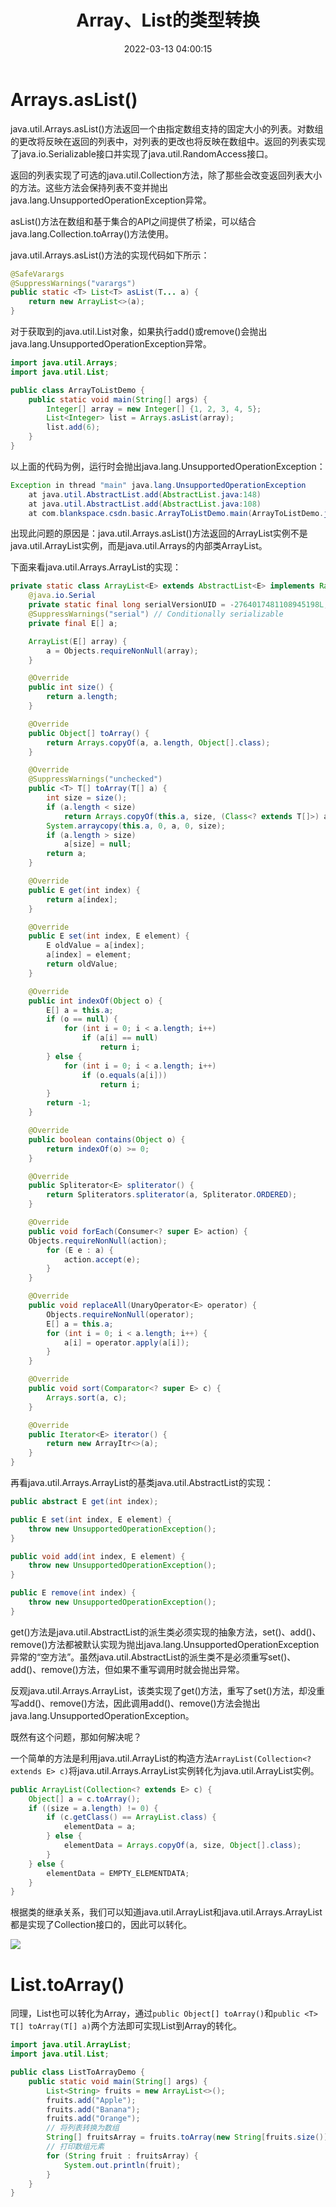 ﻿---
title: Array、List的类型转换
date: 2022-03-13 04:00:15
summary: 本文分享Array、List的类型转换，主要剖析Arrays.asList()与List.toArray()。
tags:
- Java
categories:
- Java
---

# Arrays.asList()

java.util.Arrays.asList()方法返回一个由指定数组支持的固定大小的列表。对数组的更改将反映在返回的列表中，对列表的更改也将反映在数组中。返回的列表实现了java.io.Serializable接口并实现了java.util.RandomAccess接口。

返回的列表实现了可选的java.util.Collection方法，除了那些会改变返回列表大小的方法。这些方法会保持列表不变并抛出java.lang.UnsupportedOperationException异常。

asList()方法在数组和基于集合的API之间提供了桥梁，可以结合java.lang.Collection.toArray()方法使用。

java.util.Arrays.asList()方法的实现代码如下所示：

```java
@SafeVarargs
@SuppressWarnings("varargs")
public static <T> List<T> asList(T... a) {
    return new ArrayList<>(a);
}
```

对于获取到的java.util.List对象，如果执行add()或remove()会抛出java.lang.UnsupportedOperationException异常。

```java
import java.util.Arrays;
import java.util.List;

public class ArrayToListDemo {
    public static void main(String[] args) {
        Integer[] array = new Integer[] {1, 2, 3, 4, 5};
        List<Integer> list = Arrays.asList(array);
        list.add(6);
    }
}
```

以上面的代码为例，运行时会抛出java.lang.UnsupportedOperationException：

```java
Exception in thread "main" java.lang.UnsupportedOperationException
    at java.util.AbstractList.add(AbstractList.java:148)
    at java.util.AbstractList.add(AbstractList.java:108)
    at com.blankspace.csdn.basic.ArrayToListDemo.main(ArrayToListDemo.java:10)
```

出现此问题的原因是：java.util.Arrays.asList()方法返回的ArrayList实例不是java.util.ArrayList实例，而是java.util.Arrays的内部类ArrayList。

下面来看java.util.Arrays.ArrayList的实现：

```java
private static class ArrayList<E> extends AbstractList<E> implements RandomAccess, java.io.Serializable {
    @java.io.Serial
    private static final long serialVersionUID = -2764017481108945198L;
    @SuppressWarnings("serial") // Conditionally serializable
    private final E[] a;

    ArrayList(E[] array) {
        a = Objects.requireNonNull(array);
    }

    @Override
    public int size() {
        return a.length;
    }

    @Override
    public Object[] toArray() {
        return Arrays.copyOf(a, a.length, Object[].class);
    }

    @Override
    @SuppressWarnings("unchecked")
    public <T> T[] toArray(T[] a) {
        int size = size();
        if (a.length < size)
            return Arrays.copyOf(this.a, size, (Class<? extends T[]>) a.getClass());
        System.arraycopy(this.a, 0, a, 0, size);
        if (a.length > size)
            a[size] = null;
        return a;
    }

    @Override
    public E get(int index) {
        return a[index];
    }

    @Override
    public E set(int index, E element) {
        E oldValue = a[index];
        a[index] = element;
        return oldValue;
    }

    @Override
    public int indexOf(Object o) {
        E[] a = this.a;
        if (o == null) {
            for (int i = 0; i < a.length; i++)
                if (a[i] == null)
                    return i;
        } else {
            for (int i = 0; i < a.length; i++)
                if (o.equals(a[i]))
                    return i;
        }
        return -1;
    }

    @Override
    public boolean contains(Object o) {
        return indexOf(o) >= 0;
    }

    @Override
    public Spliterator<E> spliterator() {
        return Spliterators.spliterator(a, Spliterator.ORDERED);
    }

    @Override
    public void forEach(Consumer<? super E> action) {
    Objects.requireNonNull(action);
        for (E e : a) {
            action.accept(e);
        }
    }

    @Override
    public void replaceAll(UnaryOperator<E> operator) {
        Objects.requireNonNull(operator);
        E[] a = this.a;
        for (int i = 0; i < a.length; i++) {
            a[i] = operator.apply(a[i]);
        }
    }

    @Override
    public void sort(Comparator<? super E> c) {
        Arrays.sort(a, c);
    }

    @Override
    public Iterator<E> iterator() {
        return new ArrayItr<>(a);
    }
}
```

再看java.util.Arrays.ArrayList的基类java.util.AbstractList的实现：

```java
public abstract E get(int index);

public E set(int index, E element) {
    throw new UnsupportedOperationException();
}

public void add(int index, E element) {
    throw new UnsupportedOperationException();
}

public E remove(int index) {
    throw new UnsupportedOperationException();
}
```

get()方法是java.util.AbstractList的派生类必须实现的抽象方法，set()、add()、remove()方法都被默认实现为抛出java.lang.UnsupportedOperationException异常的“空方法”。虽然java.util.AbstractList的派生类不是必须重写set()、add()、remove()方法，但如果不重写调用时就会抛出异常。

反观java.util.Arrays.ArrayList，该类实现了get()方法，重写了set()方法，却没重写add()、remove()方法，因此调用add()、remove()方法会抛出java.lang.UnsupportedOperationException。

既然有这个问题，那如何解决呢？

一个简单的方法是利用java.util.ArrayList的构造方法`ArrayList(Collection<? extends E> c)`将java.util.Arrays.ArrayList实例转化为java.util.ArrayList实例。

```java
public ArrayList(Collection<? extends E> c) {
    Object[] a = c.toArray();
    if ((size = a.length) != 0) {
        if (c.getClass() == ArrayList.class) {
            elementData = a;
        } else {
            elementData = Arrays.copyOf(a, size, Object[].class);
        }
    } else {
        elementData = EMPTY_ELEMENTDATA;
    }
}
```

根据类的继承关系，我们可以知道java.util.ArrayList和java.util.Arrays.ArrayList都是实现了Collection接口的，因此可以转化。

![](../../../images/软件开发/Java/Array、List的类型转换/1.png)

# List.toArray()

同理，List也可以转化为Array，通过`public Object[] toArray()`和`public <T> T[] toArray(T[] a)`两个方法即可实现List到Array的转化。

```java
import java.util.ArrayList;
import java.util.List;

public class ListToArrayDemo {
    public static void main(String[] args) {
        List<String> fruits = new ArrayList<>();
        fruits.add("Apple");
        fruits.add("Banana");
        fruits.add("Orange");
        // 将列表转换为数组
        String[] fruitsArray = fruits.toArray(new String[fruits.size()]);
        // 打印数组元素
        for (String fruit : fruitsArray) {
            System.out.println(fruit);
        }
    }
}
```
